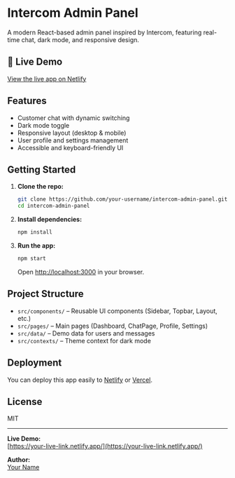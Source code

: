 # Intercom Admin Panel

A modern React-based admin panel inspired by Intercom, featuring real-time chat, dark mode, and responsive design.

## 🚀 Live Demo

[View the live app on Netlify](https://your-live-link.netlify.app/) <!-- Replace with your actual Netlify/Vercel link -->

## Features

- Customer chat with dynamic switching
- Dark mode toggle
- Responsive layout (desktop & mobile)
- User profile and settings management
- Accessible and keyboard-friendly UI

## Getting Started

1. **Clone the repo:**

   ```sh
   git clone https://github.com/your-username/intercom-admin-panel.git
   cd intercom-admin-panel
   ```

2. **Install dependencies:**

   ```sh
   npm install
   ```

3. **Run the app:**
   ```sh
   npm start
   ```
   Open [http://localhost:3000](http://localhost:3000) in your browser.

## Project Structure

- `src/components/` – Reusable UI components (Sidebar, Topbar, Layout, etc.)
- `src/pages/` – Main pages (Dashboard, ChatPage, Profile, Settings)
- `src/data/` – Demo data for users and messages
- `src/contexts/` – Theme context for dark mode

## Deployment

You can deploy this app easily to [Netlify](https://www.netlify.com/) or [Vercel](https://vercel.com/).

## License

MIT

---

**Live Demo:**  
[https://your-live-link.netlify.app/](https://your-live-link.netlify.app/) <!-- Replace with your actual Netlify/Vercel link -->

**Author:**  
[Your Name](https://github.com/your-username)
